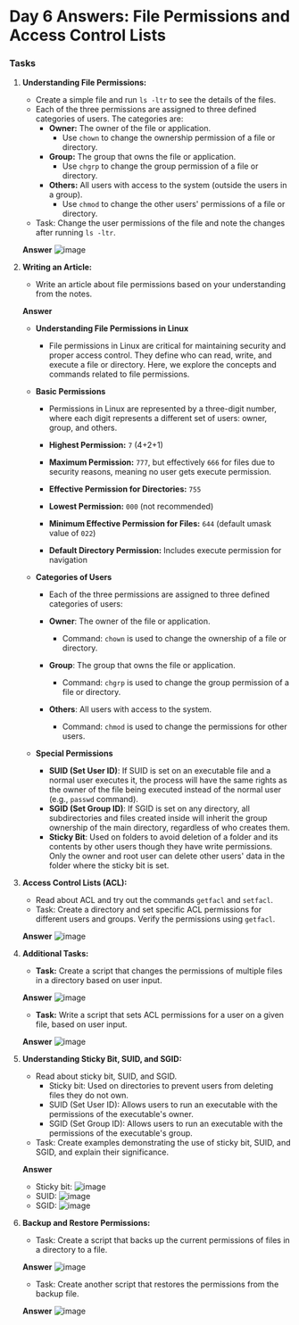 # Day 6 Answers: File Permissions and Access Control Lists

### Tasks

1. **Understanding File Permissions:**
   - Create a simple file and run `ls -ltr` to see the details of the files.
   - Each of the three permissions are assigned to three defined categories of users. The categories are:
     - **Owner:** The owner of the file or application.
       - Use `chown` to change the ownership permission of a file or directory.
     - **Group:** The group that owns the file or application.
       - Use `chgrp` to change the group permission of a file or directory.
     - **Others:** All users with access to the system (outside the users in a group).
       - Use `chmod` to change the other users' permissions of a file or directory.
   - Task: Change the user permissions of the file and note the changes after running `ls -ltr`.

   **Answer**
   ![image](./image/task1.png)

2. **Writing an Article:**
   - Write an article about file permissions based on your understanding from the notes.

   **Answer**

      - **Understanding File Permissions in Linux**
        - File permissions in Linux are critical for maintaining security and proper access control. They define who can read, write, and execute a file or directory. Here, we explore the concepts and commands related to file permissions.

      - **Basic Permissions**
        - Permissions in Linux are represented by a three-digit number, where each digit represents a different set of users: owner, group, and others.

        - **Highest Permission:** `7` (4+2+1)
        - **Maximum Permission:** `777`, but effectively `666` for files due to security reasons, meaning no user gets execute permission.
        - **Effective Permission for Directories:** `755`
        - **Lowest Permission:** `000` (not recommended)
        - **Minimum Effective Permission for Files:** `644` (default umask value of `022`)
        - **Default Directory Permission:** Includes execute permission for navigation

      - **Categories of Users**
        - Each of the three permissions are assigned to three defined categories of users:

        - **Owner**: The owner of the file or application.
          - Command: `chown` is used to change the ownership of a file or directory.
        - **Group**: The group that owns the file or application.
          - Command: `chgrp` is used to change the group permission of a file or directory.
        - **Others**: All users with access to the system.
          - Command: `chmod` is used to change the permissions for other users.

      - **Special Permissions**        
        - **SUID (Set User ID)**: If SUID is set on an executable file and a normal user executes it, the process will have the same rights as the owner of the file being executed instead of the normal user (e.g., `passwd` command).
        - **SGID (Set Group ID)**: If SGID is set on any directory, all subdirectories and files created inside will inherit the group ownership of the main directory, regardless of who creates them.
        - **Sticky Bit**: Used on folders to avoid deletion of a folder and its contents by other users though they have write permissions. Only the owner and root user can delete other users' data in the folder where the sticky bit is set.

3. **Access Control Lists (ACL):**
   - Read about ACL and try out the commands `getfacl` and `setfacl`.
   - Task: Create a directory and set specific ACL permissions for different users and groups. Verify the permissions using `getfacl`.

   **Answer**
   ![image](./image/task3.png)

4. **Additional Tasks:**
   - **Task:** Create a script that changes the permissions of multiple files in a directory based on user input.

   **Answer**
   ![image](./image/task4.png)

   - **Task:** Write a script that sets ACL permissions for a user on a given file, based on user input.

   **Answer**
   ![image](./image/task4-1.png)

5. **Understanding Sticky Bit, SUID, and SGID:**
   - Read about sticky bit, SUID, and SGID.
     - Sticky bit: Used on directories to prevent users from deleting files they do not own.
     - SUID (Set User ID): Allows users to run an executable with the permissions of the executable's owner.
     - SGID (Set Group ID): Allows users to run an executable with the permissions of the executable's group.
   - Task: Create examples demonstrating the use of sticky bit, SUID, and SGID, and explain their significance.

   **Answer**
     - Sticky bit:
   ![image](./image/task5.png)
     - SUID:
   ![image](./image/task5-1.png)
     - SGID:
   ![image](./image/task5-2.png)

6. **Backup and Restore Permissions:**
   - Task: Create a script that backs up the current permissions of files in a directory to a file.

   **Answer**
   ![image](./image/task6.png)

   - Task: Create another script that restores the permissions from the backup file.

   **Answer**
   ![image](./image/task6-1.png)
